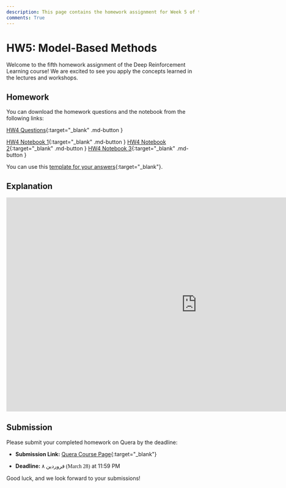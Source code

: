 ```yaml
---
description: This page contains the homework assignment for Week 5 of the Deep Reinforcement Learning course, focusing on Model-Based Methods.
comments: True
---
```


# HW5: Model-Based Methods

Welcome to the fifth homework assignment of the Deep Reinforcement Learning course! We are excited to see you apply the concepts learned in the lectures and workshops.

## Homework

You can download the homework questions and the notebook from the following links:

[HW4 Questions](https://raw.githubusercontent.com/DeepRLCourse/Homework-5-Questions/refs/heads/main/HW5_Questions.pdf){:target="_blank" .md-button }

[HW4 Notebook 1](https://raw.githubusercontent.com/DeepRLCourse/Homework-5-Questions/refs/heads/main/RL_HW5_MCTS.ipynb){:target="_blank" .md-button }
[HW4 Notebook 2](https://raw.githubusercontent.com/DeepRLCourse/Homework-5-Questions/refs/heads/main/RL_HW5_Dyna.ipynb){:target="_blank" .md-button }
[HW4 Notebook 3](https://raw.githubusercontent.com/DeepRLCourse/Homework-5-Questions/refs/heads/main/RL_HW5_MPC.ipynb){:target="_blank" .md-button }

You can use this [template for your answers](https://github.com/DeepRLCourse/Homework-5-Template){:target="_blank"}.

## Explanation

<iframe width="996" height="560" src="https://www.youtube.com/embed/rUBBmLP1Rdg" title="YouTube video player" frameborder="0" allow="accelerometer; autoplay; clipboard-write; encrypted-media; gyroscope; picture-in-picture; web-share" referrerpolicy="strict-origin-when-cross-origin" allowfullscreen></iframe>

## Submission

Please submit your completed homework on Quera by the deadline:

- **Submission Link:** [Quera Course Page](https://quera.org/course/add_to_course/course/20598/){:target="_blank"}

- **Deadline:** <span style="direction: rtl;font-family: Vazirmatn;">۸ فروردین (March 28)</span> at 11:59 PM

Good luck, and we look forward to your submissions!